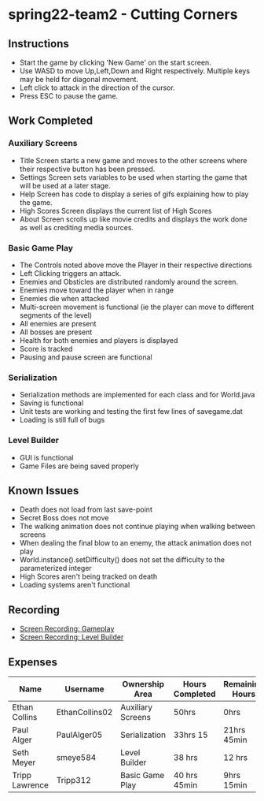 # spring22-team2 - Cutting Corners
## Instructions
* Start the game by clicking 'New Game' on the start screen.
* Use WASD to move Up,Left,Down and Right respectively. Multiple keys may be held for diagonal movement.
* Left click to attack in the direction of the cursor.
* Press ESC to pause the game.
## Work Completed
### Auxiliary Screens
* Title Screen starts a new game and moves to the other screens where their respective button has been pressed.
* Settings Screen sets variables to be used when starting the game that will be used at a later stage.
* Help Screen has code to display a series of gifs explaining how to play the game.
* High Scores Screen displays the current list of High Scores
* About Screen scrolls up like movie credits and displays the work done as well as crediting media sources.

### Basic Game Play
* The Controls noted above move the Player in their respective directions
* Left Clicking triggers an attack.
* Enemies and Obsticles are distributed randomly around the screen.
* Enemies move toward the player when in range
* Enemies die when attacked
* Multi-screen movement is functional (ie the player can move to different segments of the level)
* All enemies are present
* All bosses are present
* Health for both enemies and players is displayed
* Score is tracked
* Pausing and pause screen are functional

### Serialization
* Serialization methods are implemented for each class and for World.java
* Saving is functional
* Unit tests are working and testing the first few lines of savegame.dat
* Loading is still full of bugs

### Level Builder
* GUI is functional
* Game Files are being saved properly

## Known Issues
* Death does not load from last save-point
* Secret Boss does not move
* The walking animation does not continue playing when walking between screens
* When dealing the final blow to an enemy, the attack animation does not play
* World.instance().setDifficulty() does not set the difficulty to the parameterized integer
* High Scores aren't being tracked on death
* Loading systems aren't functional
## Recording
* [Screen Recording: Gameplay](https://bju.hosted.panopto.com/Panopto/Pages/Viewer.aspx?id=b457c1cb-daaa-468e-b43e-ae8500656be0)
* [Screen Recording: Level Builder](https://bju.hosted.panopto.com/Panopto/Pages/Viewer.aspx?id=5eb3024c-15ec-49fd-b0bc-ae8500645af6)

## Expenses
|Name|Username|Ownership Area|Hours Completed|Remaining Hours|Journal|
|---|---|---|---|----|---|
|Ethan Collins|EthanCollins02|Auxiliary Screens|50hrs|0hrs|[Ethan's Journal](https://github.com/bjucps209/spring22-team2/wiki/EthanJournal)|
|Paul Alger|PaulAlger05|Serialization|33hrs 15|21hrs 45min|[Paul's Journal](https://github.com/bjucps209/spring22-team2/wiki/PaulJournal)|
|Seth Meyer|smeye584|Level Builder|38 hrs|12 hrs|[Seth's Journal](https://github.com/bjucps209/spring22-team2/wiki/SethJournal)|
|Tripp Lawrence|Tripp312|Basic Game Play|40 hrs 45min|9hrs 15min|[Tripp's Journal](https://github.com/bjucps209/spring22-team2/wiki/TrippJournal)|

